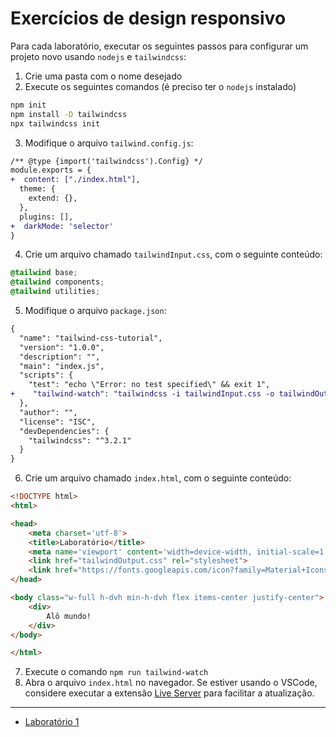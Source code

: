 # Exercícios de design responsivo

Para cada laboratório, executar os seguintes passos para configurar um projeto novo usando `nodejs` e `tailwindcss`:

1. Crie uma pasta com o nome desejado
2. Execute os seguintes comandos (é preciso ter o `nodejs` instalado)
```sh
npm init
npm install -D tailwindcss
npx tailwindcss init
```
3. Modifique o arquivo `tailwind.config.js`:
```diff
/** @type {import('tailwindcss').Config} */
module.exports = {
+  content: ["./index.html"],
  theme: {
    extend: {},
  },
  plugins: [],
+  darkMode: 'selector'
}
```
4. Crie um arquivo chamado `tailwindInput.css`, com o seguinte conteúdo:
```css
@tailwind base;
@tailwind components;
@tailwind utilities;
```
5. Modifique o arquivo `package.json`:
```diff
{
  "name": "tailwind-css-tutorial",
  "version": "1.0.0",
  "description": "",
  "main": "index.js",
  "scripts": {
    "test": "echo \"Error: no test specified\" && exit 1",
+    "tailwind-watch": "tailwindcss -i tailwindInput.css -o tailwindOutput.css --watch"
  },
  "author": "",
  "license": "ISC",
  "devDependencies": {
    "tailwindcss": "^3.2.1"
  }
}
```
6. Crie um arquivo chamado `index.html`, com o seguinte conteúdo:
```html
<!DOCTYPE html>
<html>

<head>
    <meta charset='utf-8'>
    <title>Laboratório</title>
    <meta name='viewport' content='width=device-width, initial-scale=1'>
    <link href="tailwindOutput.css" rel="stylesheet">
    <link href="https://fonts.googleapis.com/icon?family=Material+Icons" rel="stylesheet">
</head>

<body class="w-full h-dvh min-h-dvh flex items-center justify-center">
    <div>
        Alô mundo!
    </div>
</body>

</html>
```
7. Execute o comando `npm run tailwind-watch`
8. Abra o arquivo `index.html` no navegador. Se estiver usando o VSCode, considere executar a extensão [Live Server](https://marketplace.visualstudio.com/items?itemName=ritwickdey.LiveServer) para facilitar a atualização.

<hr/>

* [Laboratório 1](laboratorio1/README.md)